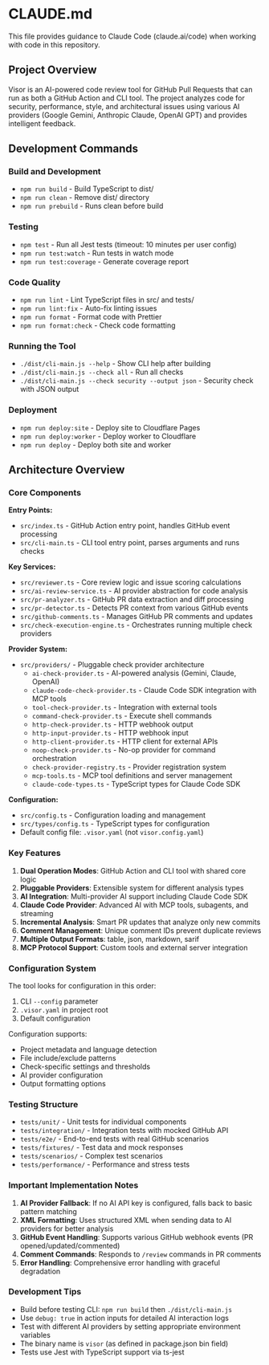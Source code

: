 # CLAUDE.md

This file provides guidance to Claude Code (claude.ai/code) when working with code in this repository.

## Project Overview

Visor is an AI-powered code review tool for GitHub Pull Requests that can run as both a GitHub Action and CLI tool. The project analyzes code for security, performance, style, and architectural issues using various AI providers (Google Gemini, Anthropic Claude, OpenAI GPT) and provides intelligent feedback.

## Development Commands

### Build and Development
- `npm run build` - Build TypeScript to dist/
- `npm run clean` - Remove dist/ directory
- `npm run prebuild` - Runs clean before build

### Testing
- `npm test` - Run all Jest tests (timeout: 10 minutes per user config)
- `npm run test:watch` - Run tests in watch mode
- `npm run test:coverage` - Generate coverage report

### Code Quality
- `npm run lint` - Lint TypeScript files in src/ and tests/
- `npm run lint:fix` - Auto-fix linting issues
- `npm run format` - Format code with Prettier
- `npm run format:check` - Check code formatting

### Running the Tool
- `./dist/cli-main.js --help` - Show CLI help after building
- `./dist/cli-main.js --check all` - Run all checks
- `./dist/cli-main.js --check security --output json` - Security check with JSON output

### Deployment
- `npm run deploy:site` - Deploy site to Cloudflare Pages
- `npm run deploy:worker` - Deploy worker to Cloudflare
- `npm run deploy` - Deploy both site and worker

## Architecture Overview

### Core Components

**Entry Points:**
- `src/index.ts` - GitHub Action entry point, handles GitHub event processing
- `src/cli-main.ts` - CLI tool entry point, parses arguments and runs checks

**Key Services:**
- `src/reviewer.ts` - Core review logic and issue scoring calculations
- `src/ai-review-service.ts` - AI provider abstraction for code analysis
- `src/pr-analyzer.ts` - GitHub PR data extraction and diff processing
- `src/pr-detector.ts` - Detects PR context from various GitHub events
- `src/github-comments.ts` - Manages GitHub PR comments and updates
- `src/check-execution-engine.ts` - Orchestrates running multiple check providers

**Provider System:**
- `src/providers/` - Pluggable check provider architecture
  - `ai-check-provider.ts` - AI-powered analysis (Gemini, Claude, OpenAI)
  - `claude-code-check-provider.ts` - Claude Code SDK integration with MCP tools
  - `tool-check-provider.ts` - Integration with external tools
  - `command-check-provider.ts` - Execute shell commands
  - `http-check-provider.ts` - HTTP webhook output
  - `http-input-provider.ts` - HTTP webhook input
  - `http-client-provider.ts` - HTTP client for external APIs
  - `noop-check-provider.ts` - No-op provider for command orchestration
  - `check-provider-registry.ts` - Provider registration system
  - `mcp-tools.ts` - MCP tool definitions and server management
  - `claude-code-types.ts` - TypeScript types for Claude Code SDK

**Configuration:**
- `src/config.ts` - Configuration loading and management
- `src/types/config.ts` - TypeScript types for configuration
- Default config file: `.visor.yaml` (not `visor.config.yaml`)

### Key Features

1. **Dual Operation Modes**: GitHub Action and CLI tool with shared core logic
2. **Pluggable Providers**: Extensible system for different analysis types
3. **AI Integration**: Multi-provider AI support including Claude Code SDK
4. **Claude Code Provider**: Advanced AI with MCP tools, subagents, and streaming
5. **Incremental Analysis**: Smart PR updates that analyze only new commits
6. **Comment Management**: Unique comment IDs prevent duplicate reviews
7. **Multiple Output Formats**: table, json, markdown, sarif
8. **MCP Protocol Support**: Custom tools and external server integration

### Configuration System

The tool looks for configuration in this order:
1. CLI `--config` parameter
2. `.visor.yaml` in project root
3. Default configuration

Configuration supports:
- Project metadata and language detection
- File include/exclude patterns
- Check-specific settings and thresholds
- AI provider configuration
- Output formatting options

### Testing Structure

- `tests/unit/` - Unit tests for individual components
- `tests/integration/` - Integration tests with mocked GitHub API
- `tests/e2e/` - End-to-end tests with real GitHub scenarios
- `tests/fixtures/` - Test data and mock responses
- `tests/scenarios/` - Complex test scenarios
- `tests/performance/` - Performance and stress tests

### Important Implementation Notes

1. **AI Provider Fallback**: If no AI API key is configured, falls back to basic pattern matching
2. **XML Formatting**: Uses structured XML when sending data to AI providers for better analysis
3. **GitHub Event Handling**: Supports various GitHub webhook events (PR opened/updated/commented)
4. **Comment Commands**: Responds to `/review` commands in PR comments
5. **Error Handling**: Comprehensive error handling with graceful degradation

### Development Tips

- Build before testing CLI: `npm run build` then `./dist/cli-main.js`
- Use `debug: true` in action inputs for detailed AI interaction logs
- Test with different AI providers by setting appropriate environment variables
- The binary name is `visor` (as defined in package.json bin field)
- Tests use Jest with TypeScript support via ts-jest